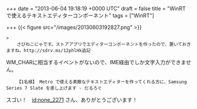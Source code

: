 
+++
date = "2013-06-04 19:18:19 +0000 UTC"
draft = false
title = "WinRT で使えるテキストエディターコンポーネント"
tags = ["WinRT"]

+++
{{< figure src="/images/20130603192827.png"  >}}<br/>


    >
        さびねこにゃです。ストアアプリでエディターコンポーネントを作ったので、置いておきますね。http://sdrv.ms/12phlHk追記
WM_CHARに相当するイベントがないので、IME経由でしか文字入力ができません。

        【1名様】 Metro で使える素敵なテキストエディターを作ってくれる方に、Samsung Series 7 Slate を差し上げます - だるろぐ
    
スゴい！　<a href="http://blog.hatena.ne.jp/none_2271/">id:none_2271</a> さん、ありがとうございます！

